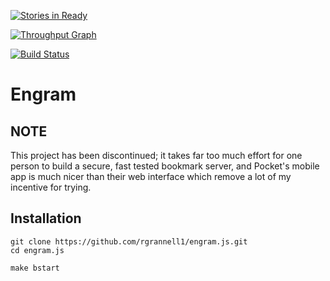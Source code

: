 [![Stories in Ready](https://badge.waffle.io/rgrannell1/engram.js.png?label=ready&title=Ready)](https://waffle.io/rgrannell1/engram.js)

[![Throughput Graph](https://graphs.waffle.io/rgrannell1/engram.js/throughput.svg)](https://waffle.io/rgrannell1/engram.js/metrics)

[![Build Status](https://travis-ci.org/rgrannell1/engram.js.svg)](https://travis-ci.org/rgrannell1/engram.js)

# Engram

## NOTE

This project has been discontinued; it takes far too much effort for one person to build a secure, fast tested bookmark server, and Pocket's mobile app is much nicer than their web interface which remove a lot of my incentive for trying.

## Installation

```
git clone https://github.com/rgrannell1/engram.js.git
cd engram.js

make bstart
```
